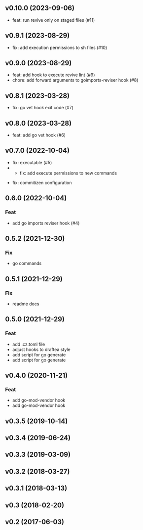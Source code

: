 ## v0.10.0 (2023-09-06)


- feat: run revive only on staged files (#11)

## v0.9.1 (2023-08-29)


- fix: add execution permissions to sh files (#10)

## v0.9.0 (2023-08-29)


- feat: add hook to execute revive lint (#9)
- chore: add forward arguments to goimports-reviser hook (#8)

## v0.8.1 (2023-03-28)


- fix: go vet hook exit code (#7)

## v0.8.0 (2023-03-28)


- feat: add go vet hook (#6)

## v0.7.0 (2022-10-04)


- fix: executable (#5)
- * fix: add execute permissions to new commands

* fix: commitizen configuration

## 0.6.0 (2022-10-04)

### Feat

- add go imports reviser hook (#4)

## 0.5.2 (2021-12-30)

### Fix

- go commands

## 0.5.1 (2021-12-29)

### Fix

- readme docs

## 0.5.0 (2021-12-29)

### Feat

- add .cz.toml file
- adjust hooks to draftea style
- add script for go generate
- add script for go generate

## v0.4.0 (2020-11-21)

### Feat

- add go-mod-vendor hook
- add go-mod-vendor hook

## v0.3.5 (2019-10-14)

## v0.3.4 (2019-06-24)

## v0.3.3 (2019-03-09)

## v0.3.2 (2018-03-27)

## v0.3.1 (2018-03-13)

## v0.3 (2018-02-20)

## v0.2 (2017-06-03)
